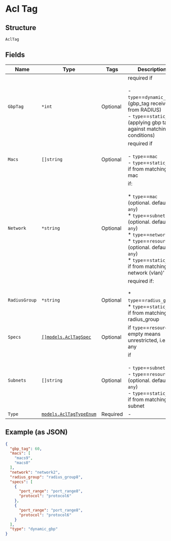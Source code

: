 
# Acl Tag

## Structure

`AclTag`

## Fields

| Name | Type | Tags | Description |
|  --- | --- | --- | --- |
| `GbpTag` | `*int` | Optional | required if<br><br>- `type`==`dynamic_gbp` (gbp_tag received from RADIUS)<br>- `type`==`static_gbp` (applying gbp tag against matching conditions) |
| `Macs` | `[]string` | Optional | required if<br><br>- `type`==`mac`<br>- `type`==`static_gbp` if from matching mac |
| `Network` | `*string` | Optional | if:<br><br>* `type`==`mac` (optional. default is `any`)<br>* `type`==`subnet` (optional. default is `any`)<br>* `type`==`network`<br>* `type`==`resource` (optional. default is `any`)<br>* `type`==`static_gbp` if from matching network (vlan)' |
| `RadiusGroup` | `*string` | Optional | required if:<br><br>* `type`==`radius_group`<br>* `type`==`static_gbp`<br>  if from matching radius_group |
| `Specs` | [`[]models.AclTagSpec`](../../doc/models/acl-tag-spec.md) | Optional | if `type`==`resource`<br>empty means unrestricted, i.e. any |
| `Subnets` | `[]string` | Optional | if<br><br>- `type`==`subnet`<br>- `type`==`resource` (optional. default is `any`)<br>- `type`==`static_gbp` if from matching subnet |
| `Type` | [`models.AclTagTypeEnum`](../../doc/models/acl-tag-type-enum.md) | Required | - |

## Example (as JSON)

```json
{
  "gbp_tag": 60,
  "macs": [
    "macs9",
    "macs0"
  ],
  "network": "network2",
  "radius_group": "radius_group8",
  "specs": [
    {
      "port_range": "port_range8",
      "protocol": "protocol6"
    },
    {
      "port_range": "port_range8",
      "protocol": "protocol6"
    }
  ],
  "type": "dynamic_gbp"
}
```

